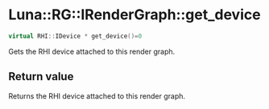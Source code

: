 # Luna::RG::IRenderGraph::get_device

```c++
virtual RHI::IDevice * get_device()=0
```

Gets the RHI device attached to this render graph. 



## Return value
Returns the RHI device attached to this render graph. 

